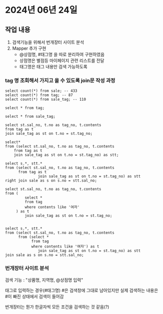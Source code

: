 # 2024년 06년 24일

## 작업 내용
1. 검색기능을 위해서 번개장터 사이트 분석
2. Mapper 추가 구현
    - @상점명, #태그명 을 따로 분리하여 구현하였음
    - 상점명은 별점등 마이페이지 관련 리스트를 전달
    - 태그명은 태그 내용만 검색 가능하도록

### tag 명 조회해서 가지고 올 수 있도록 join문 작성 과정
```
select count(*) from sale; -- 433
select count(*) from tag; -- 87
select count(*) from sale_tag; -- 110

select * from tag;

select * from sale_tag;

select st.sal_no, t.no as tag_no, t.contents
from tag as t
join sale_tag as st on t.no = st.tag_no;

select*
from (select st.sal_no, t.no as tag_no, t.contents
    from tag as t
    join sale_tag as st on t.no = st.tag_no) as stt;

select s.*, stt.*
from (select st.sal_no, t.no as tag_no, t.contents
      from tag as t
               join sale_tag as st on t.no = st.tag_no) as stt
right join sale as s on s.no = stt.sal_no;

select st.sal_no, t.no as tag_no, t.contents
from (
         select *
         from tag
         where contents like '여자'
     ) as t
         join sale_tag as st on t.no = st.tag_no;


select s.*, stt.*
from (select st.sal_no, t.no as tag_no, t.contents
      from (select *
            from tag
            where contents like '여자') as t
               join sale_tag as st on t.no = st.tag_no) as stt
join sale as s on s.no = stt.sal_no;
```

### 번개장터 사이트 분석
검색 기능 : "상품명, 지역명, @상점명 입력"

태그로 입력하는 경우(#태그명) #은 검색창에 그대로 남아있지만 실제 검색하는 내용은 #이 빠진 상태에서 검색이 들어감

번개장터는 뭔가 한글자씩 모든 조건을 검색하는 것 같음(?)
